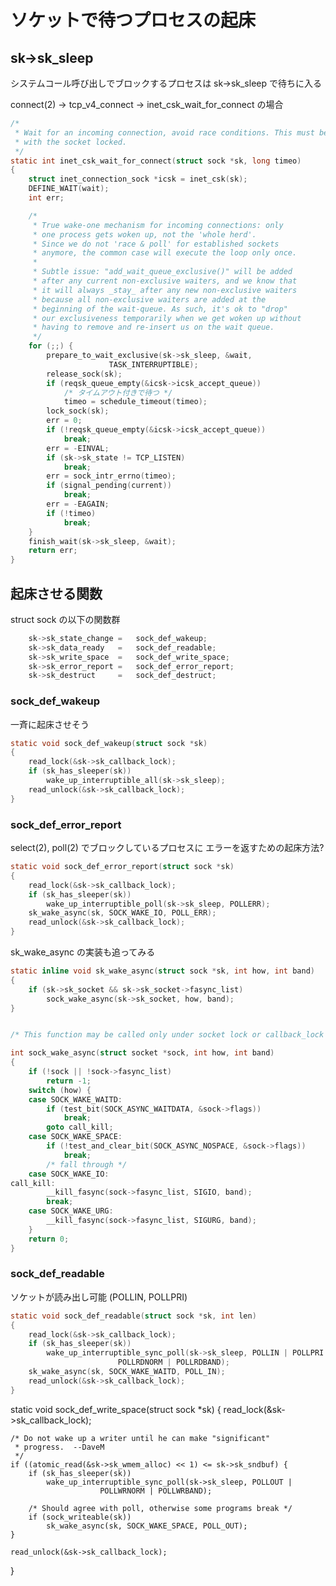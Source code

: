 # ソケットで待つプロセスの起床

## sk->sk_sleep

システムコール呼び出しでブロックするプロセスは sk->sk_sleep で待ちに入る

connect(2) -> tcp_v4_connect -> inet_csk_wait_for_connect の場合

```c
/*
 * Wait for an incoming connection, avoid race conditions. This must be called
 * with the socket locked.
 */
static int inet_csk_wait_for_connect(struct sock *sk, long timeo)
{
	struct inet_connection_sock *icsk = inet_csk(sk);
	DEFINE_WAIT(wait);
	int err;

	/*
	 * True wake-one mechanism for incoming connections: only
	 * one process gets woken up, not the 'whole herd'.
	 * Since we do not 'race & poll' for established sockets
	 * anymore, the common case will execute the loop only once.
	 *
	 * Subtle issue: "add_wait_queue_exclusive()" will be added
	 * after any current non-exclusive waiters, and we know that
	 * it will always _stay_ after any new non-exclusive waiters
	 * because all non-exclusive waiters are added at the
	 * beginning of the wait-queue. As such, it's ok to "drop"
	 * our exclusiveness temporarily when we get woken up without
	 * having to remove and re-insert us on the wait queue.
	 */
	for (;;) {
		prepare_to_wait_exclusive(sk->sk_sleep, &wait,
					  TASK_INTERRUPTIBLE);
		release_sock(sk);
		if (reqsk_queue_empty(&icsk->icsk_accept_queue))
            /* タイムアウト付きで待つ */
			timeo = schedule_timeout(timeo);
		lock_sock(sk);
		err = 0;
		if (!reqsk_queue_empty(&icsk->icsk_accept_queue))
			break;
		err = -EINVAL;
		if (sk->sk_state != TCP_LISTEN)
			break;
		err = sock_intr_errno(timeo);
		if (signal_pending(current))
			break;
		err = -EAGAIN;
		if (!timeo)
			break;
	}
	finish_wait(sk->sk_sleep, &wait);
	return err;
}
```

## 起床させる関数

struct sock の以下の関数群

```c
	sk->sk_state_change	=	sock_def_wakeup;
	sk->sk_data_ready	=	sock_def_readable;
	sk->sk_write_space	=	sock_def_write_space;
	sk->sk_error_report	=	sock_def_error_report;
	sk->sk_destruct		=	sock_def_destruct;
```

### sock_def_wakeup

一斉に起床させそう

```c
static void sock_def_wakeup(struct sock *sk)
{
	read_lock(&sk->sk_callback_lock);
	if (sk_has_sleeper(sk))
		wake_up_interruptible_all(sk->sk_sleep);
	read_unlock(&sk->sk_callback_lock);
}
```

### sock_def_error_report

select(2), poll(2) でブロックしているプロセスに エラーを返すための起床方法?

```c
static void sock_def_error_report(struct sock *sk)
{
	read_lock(&sk->sk_callback_lock);
	if (sk_has_sleeper(sk))
		wake_up_interruptible_poll(sk->sk_sleep, POLLERR);
	sk_wake_async(sk, SOCK_WAKE_IO, POLL_ERR);
	read_unlock(&sk->sk_callback_lock);
}
```

sk_wake_async の実装も追ってみる

```c
static inline void sk_wake_async(struct sock *sk, int how, int band)
{
	if (sk->sk_socket && sk->sk_socket->fasync_list)
		sock_wake_async(sk->sk_socket, how, band);
}


/* This function may be called only under socket lock or callback_lock */

int sock_wake_async(struct socket *sock, int how, int band)
{
	if (!sock || !sock->fasync_list)
		return -1;
	switch (how) {
	case SOCK_WAKE_WAITD:
		if (test_bit(SOCK_ASYNC_WAITDATA, &sock->flags))
			break;
		goto call_kill;
	case SOCK_WAKE_SPACE:
		if (!test_and_clear_bit(SOCK_ASYNC_NOSPACE, &sock->flags))
			break;
		/* fall through */
	case SOCK_WAKE_IO:
call_kill:
		__kill_fasync(sock->fasync_list, SIGIO, band);
		break;
	case SOCK_WAKE_URG:
		__kill_fasync(sock->fasync_list, SIGURG, band);
	}
	return 0;
}
```

### sock_def_readable

ソケットが読み出し可能 (POLLIN, POLLPRI)

```c
static void sock_def_readable(struct sock *sk, int len)
{
	read_lock(&sk->sk_callback_lock);
	if (sk_has_sleeper(sk))
		wake_up_interruptible_sync_poll(sk->sk_sleep, POLLIN | POLLPRI |
						POLLRDNORM | POLLRDBAND);
	sk_wake_async(sk, SOCK_WAKE_WAITD, POLL_IN);
	read_unlock(&sk->sk_callback_lock);
}
```



static void sock_def_write_space(struct sock *sk)
{
	read_lock(&sk->sk_callback_lock);

	/* Do not wake up a writer until he can make "significant"
	 * progress.  --DaveM
	 */
	if ((atomic_read(&sk->sk_wmem_alloc) << 1) <= sk->sk_sndbuf) {
		if (sk_has_sleeper(sk))
			wake_up_interruptible_sync_poll(sk->sk_sleep, POLLOUT |
						POLLWRNORM | POLLWRBAND);

		/* Should agree with poll, otherwise some programs break */
		if (sock_writeable(sk))
			sk_wake_async(sk, SOCK_WAKE_SPACE, POLL_OUT);
	}

	read_unlock(&sk->sk_callback_lock);
}
```